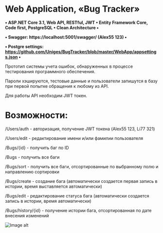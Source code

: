 # Web Application, «Bug Tracker»
 
**• ASP.NET Core 3.1, Web API, RESTful, JWT • Entity Framework Core, Code first, PostgreSQL • Clean Architecture •**

**• Swagger: https://localhost:5001/swagger/ (Alex55 123) •**

**• Postgre settings: https://github.com/Uniges/BugTracker/blob/master/WebApp/appsettings.json •**

Прототип системы учета ошибок, обнаруженных в процессе тестирования программного обеспечения.

Пароли хэшируются, тестовые данные и пользователи запишутся в базу при первой попытке обращения к любому из API.

Для работы API необходим JWT токен.

# Возможности: 

/Users/auth - авторизация, получение JWT токена (Alex55 123, Li77 321)

/Users/edit - редактирование имени и/или фамилии пользователя

/Bugs/{id} - получить баг по ID

/Bugs - получить все баги

/Bugs/sort - получить все баги, отсортированные по выбранному полю и направлению сортировки

/Bugs/create - создание бага (автоматически создается первая запись в истории, время выставляется автоматически)

/Bugs/edit - редактирование статуса бага (автоматически создается запись в истории, время автоматически)

/Bugs/history/{id} - получение истории бага, отсортированная по дате внесения изменений

![Image alt](https://i.imgur.com/UalwHB2.png)
